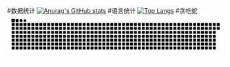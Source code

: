 #数据统计
[![Anurag's GitHub stats](https://github-readme-stats.vercel.app/api?username=mymoonyue&theme=omni&show_icons=true&hide=contribs,prs)](https://github.com/anuraghazra/github-readme-stats)
#语言统计
[![Top Langs](https://github-readme-stats.vercel.app/api/top-langs/?username=mymoonyue)](https://github.com/anuraghazra/github-readme-stats)
#贪吃蛇
![](https://raw.githubusercontent.com/mymoonyue/mymoonyue/master/assets/github-contribution-grid-snake.svg)
